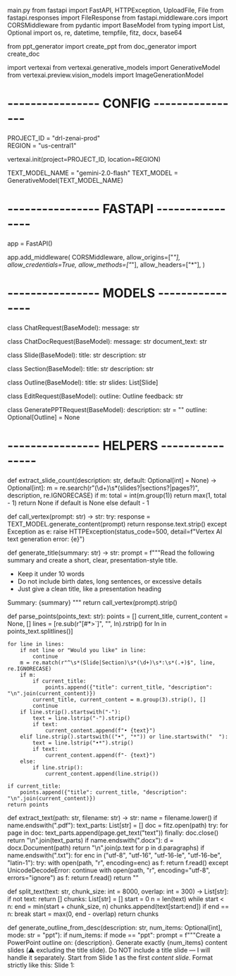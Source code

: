 main.py
from fastapi import FastAPI, HTTPException, UploadFile, File
from fastapi.responses import FileResponse
from fastapi.middleware.cors import CORSMiddleware
from pydantic import BaseModel
from typing import List, Optional
import os, re, datetime, tempfile, fitz, docx, base64

from ppt_generator import create_ppt
from doc_generator import create_doc

import vertexai
from vertexai.generative_models import GenerativeModel
from vertexai.preview.vision_models import ImageGenerationModel

# ---------------- CONFIG ----------------
PROJECT_ID = "drl-zenai-prod"  
REGION = "us-central1"

vertexai.init(project=PROJECT_ID, location=REGION)

TEXT_MODEL_NAME = "gemini-2.0-flash"
TEXT_MODEL = GenerativeModel(TEXT_MODEL_NAME)



# ---------------- FASTAPI ----------------
app = FastAPI()

app.add_middleware(
    CORSMiddleware,
    allow_origins=["*"],
    allow_credentials=True,
    allow_methods=["*"],
    allow_headers=["*"],
)

# ---------------- MODELS ----------------
class ChatRequest(BaseModel):
    message: str

class ChatDocRequest(BaseModel):
    message: str
    document_text: str

class Slide(BaseModel):
    title: str
    description: str

class Section(BaseModel):
    title: str
    description: str

class Outline(BaseModel):
    title: str
    slides: List[Slide]


class EditRequest(BaseModel):
    outline: Outline
    feedback: str



class GeneratePPTRequest(BaseModel):
    description: str = ""
    outline: Optional[Outline] = None




# ---------------- HELPERS ----------------
def extract_slide_count(description: str, default: Optional[int] = None) -> Optional[int]:
    m = re.search(r"(\d+)\s*(slides?|sections?|pages?)", description, re.IGNORECASE)
    if m:
        total = int(m.group(1))
        return max(1, total - 1)
    return None if default is None else default - 1

def call_vertex(prompt: str) -> str:
    try:
        response = TEXT_MODEL.generate_content(prompt)
        return response.text.strip()
    except Exception as e:
        raise HTTPException(status_code=500, detail=f"Vertex AI text generation error: {e}")

def generate_title(summary: str) -> str:
    prompt = f"""Read the following summary and create a short, clear, presentation-style title.
- Keep it under 10 words
- Do not include birth dates, long sentences, or excessive details
- Just give a clean title, like a presentation heading

Summary:
{summary}
"""
    return call_vertex(prompt).strip()

def parse_points(points_text: str):
    points = []
    current_title, current_content = None, []
    lines = [re.sub(r"[#*>`]", "", ln).rstrip() for ln in points_text.splitlines()]

    for line in lines:
        if not line or "Would you like" in line:
            continue
        m = re.match(r"^\s*(Slide|Section)\s*(\d+)\s*:\s*(.+)$", line, re.IGNORECASE)
        if m:
            if current_title:
                points.append({"title": current_title, "description": "\n".join(current_content)})
            current_title, current_content = m.group(3).strip(), []
            continue
        if line.strip().startswith("-"):
            text = line.lstrip("-").strip()
            if text:
                current_content.append(f"• {text}")
        elif line.strip().startswith(("•", "*")) or line.startswith("  "):
            text = line.lstrip("•*").strip()
            if text:
                current_content.append(f"- {text}")
        else:
            if line.strip():
                current_content.append(line.strip())

    if current_title:
        points.append({"title": current_title, "description": "\n".join(current_content)})
    return points

def extract_text(path: str, filename: str) -> str:
    name = filename.lower()
    if name.endswith(".pdf"):
        text_parts: List[str] = []
        doc = fitz.open(path)
        try:
            for page in doc:
                text_parts.append(page.get_text("text"))
        finally:
            doc.close()
        return "\n".join(text_parts)
    if name.endswith(".docx"):
        d = docx.Document(path)
        return "\n".join(p.text for p in d.paragraphs)
    if name.endswith(".txt"):
        for enc in ("utf-8", "utf-16", "utf-16-le", "utf-16-be", "latin-1"):
            try:
                with open(path, "r", encoding=enc) as f:
                    return f.read()
            except UnicodeDecodeError:
                continue
        with open(path, "r", encoding="utf-8", errors="ignore") as f:
            return f.read()
    return ""

def split_text(text: str, chunk_size: int = 8000, overlap: int = 300) -> List[str]:
    if not text:
        return []
    chunks: List[str] = []
    start = 0
    n = len(text)
    while start < n:
        end = min(start + chunk_size, n)
        chunks.append(text[start:end])
        if end == n:
            break
        start = max(0, end - overlap)
    return chunks

def generate_outline_from_desc(description: str, num_items: Optional[int], mode: str = "ppt"):
    if num_items:
        if mode == "ppt":
            prompt = f"""Create a PowerPoint outline on: {description}.
Generate exactly {num_items} content slides (⚠️ excluding the title slide).
Do NOT include a title slide — I will handle it separately.
Start from Slide 1 as the first *content slide*.
Format strictly like this:
Slide 1: <Title>
- Bullet
- Bullet
- Bullet
"""
        else:
            prompt = f"""Create a detailed Document outline on: {description}.
Generate exactly {num_items} sections (treat each section as roughly one page).
Each section should have:
- A section title
- 2–3 descriptive paragraphs (5–7 sentences each).
Do NOT use bullet points.
Format strictly like this:
Section 1: <Title>
<Paragraph 1>
<Paragraph 2>
<Paragraph 3>
"""
    else:
        if mode == "ppt":
            prompt = f"""Create a PowerPoint outline on: {description}.
Decide the most appropriate number of content slides (⚠️ excluding the title slide).
Each slide should have a short title and 3–4 bullet points.
The short title should be a single line not a double line
Do NOT include a title slide — I will handle it separately.
Format strictly like this:
Slide 1: <Title>
- Bullet
- Bullet
- Bullet
"""
        else:
            prompt = f"""Create a detailed Document outline on: {description}.
Decide the most appropriate number of sections (treat each section as roughly one page).
Each section should have:
- A section title
- 2–3 descriptive paragraphs (5–7 sentences each).
Do NOT use bullet points.
Format strictly like this:
Section 1: <Title>
<Paragraphs...>
"""
    points_text = call_vertex(prompt)
    return parse_points(points_text)

def summarize_long_text(full_text: str) -> str:
    chunks = split_text(full_text)
    if len(chunks) <= 1:
        return call_vertex(f"Summarize the following text in detail:\n\n{full_text}")
    partial_summaries = []
    for idx, ch in enumerate(chunks, start=1):
        mapped = call_vertex(f"Summarize this part of a longer document:\n\n{ch}")
        partial_summaries.append(f"Chunk {idx}:\n{mapped.strip()}")
    combined = "\n\n".join(partial_summaries)
    return call_vertex(f"Combine these summaries into one clean, well-structured summary:\n\n{combined}")

def sanitize_filename(name: str) -> str:
    return re.sub(r'[^A-Za-z0-9_.-]', '_', name)

def clean_title(title: str) -> str:
    return re.sub(r"\s*\(.*?\)", "", title).strip()

def save_temp_image(image_bytes, idx, title):
    output_dir = os.path.join(os.path.dirname(__file__), "generated_files", "images")
    os.makedirs(output_dir, exist_ok=True)
    safe_title = re.sub(r'[^A-Za-z0-9_.-]', '_', title)[:30]
    filename = f"{safe_title}_{idx}.png"
    filepath = os.path.join(output_dir, filename)
    with open(filepath, "wb") as f:
        f.write(image_bytes)
    return filepath

def should_generate_image(title: str, description: str) -> bool:
    """
    Decide if a slide/section really needs an image.
    Images should only be generated when a visual will
    add significant clarity (e.g., charts, diagrams, processes, comparisons).
    Avoid images for generic intro, text-heavy, or conclusion slides.
    """
    prompt = f"""
    You are deciding if an image is TRULY necessary for a presentation slide.

    Title: {title}
    Content: {description}

    Rules:
    - Say "YES" ONLY if a clear visual, diagram, chart, or illustration
      would help explain this content.
    - Say "NO" for general text slides, introductions, conclusions,
      or content that does not need a visual.
    - Avoid making every slide have an image.

    Answer strictly with YES or NO.
    """

    try:
        decision = call_vertex(prompt).strip().upper()
        return decision.startswith("Y")
    except:
        return False





# ---------------- ROUTES ----------------
@app.post("/chat")
def chat(req: ChatRequest):
    reply = call_vertex(req.message)
    return {"response": reply}

@app.post("/upload/")
async def upload(file: UploadFile = File(...)):
    with tempfile.NamedTemporaryFile(delete=False) as tmp:
        tmp.write(await file.read())
        tmp_path = tmp.name
    try:
        text = extract_text(tmp_path, file.filename)
    finally:
        try: os.remove(tmp_path)
        except Exception: pass
    if not text or not text.strip():
        raise HTTPException(status_code=400, detail="Unsupported, empty, or unreadable file content.")
    try:
        summary = summarize_long_text(text)
        title = generate_title(summary) or os.path.splitext(file.filename)[0]
        return {
            "filename": file.filename,
            "chars": len(text),
            "chunks": len(split_text(text)),
            "title": title,
            "summary": summary,
        }
    except Exception as e:
        raise HTTPException(status_code=502, detail=f"Summarization failed: {e}")

@app.post("/generate-ppt-outline")
def generate_ppt_outline(request: GeneratePPTRequest):
    title = generate_title(request.description)
    num_content_slides = extract_slide_count(request.description, default=None)
    points = generate_outline_from_desc(request.description, num_content_slides, mode="ppt")
    return {"title": title, "slides": points}

@app.post("/generate-ppt")
def generate_ppt(req: GeneratePPTRequest):
    if req.outline:
        title = clean_title(req.outline.title) or "Presentation"
        points = [{"title": clean_title(s.title), "description": s.description} for s in req.outline.slides]
    else:
        title = clean_title(generate_title(req.description))
        num_content_slides = extract_slide_count(req.description, default=None)
        points = generate_outline_from_desc(req.description, num_content_slides, mode="ppt")


    output_dir = os.path.join(os.path.dirname(__file__), "generated_files")
    os.makedirs(output_dir, exist_ok=True)
    filename = os.path.join(output_dir, f"{sanitize_filename(title)}.pptx")

    create_ppt(title, points, filename=filename)

    return FileResponse(filename,
        media_type="application/vnd.openxmlformats-officedocument.presentationml.presentation",
        filename=os.path.basename(filename)
    )





@app.post("/chat-doc")
def chat_with_doc(req: ChatDocRequest):
    prompt = f"""
    You are an assistant answering based only on the provided document.
    Document:
    {req.document_text}

    Question:
    {req.message}

    Answer clearly and concisely using only the document content.
    """
    try:
        reply = call_vertex(prompt)
        return {"response": reply}
    except Exception as e:
        raise HTTPException(status_code=500, detail=f"Chat-with-doc failed: {e}")



@app.get("/health")
def health():
    return {"status": "ok", "text_model": TEXT_MODEL_NAME}

@app.post("/edit-ppt-outline")
def edit_ppt_outline(req: EditRequest):
    outline_text = "\n".join(
        [f"Slide {i+1}: {s.title}\n{s.description}" for i, s in enumerate(req.outline.slides)]
    )
    prompt = f"""
    You are an assistant improving a PowerPoint outline.

    Current Outline:
    Title: {req.outline.title}
    {outline_text}

    Feedback:
    {req.feedback}

    Task:
    - Apply the feedback to refine/improve the outline.
    - Return the updated outline with the same format:
      Slide 1: <Title>
      - Bullet
      - Bullet
    - Do NOT add a title slide (I will handle it).
    """
    try:
        updated_points = parse_points(call_vertex(prompt))
        return {"title": req.outline.title, "slides": updated_points}
    except Exception as e:
        raise HTTPException(status_code=500, detail=f"PPT outline editing failed: {e}")



app.py
import copy
import requests
import streamlit as st

BACKEND_URL = "http://127.0.0.1:8000"  

st.set_page_config(page_title="AI Productivity Suite", layout="wide")
st.title("Chatbot")

# ---------------- Helpers ----------------
def extract_filename_from_cd(resp):
    cd = resp.headers.get("content-disposition", "")
    if "filename=" in cd:
        return cd.split("filename=")[-1].strip().strip('"')
    return None

def render_outline_preview(outline_data, mode="ppt"):
    if not outline_data:
        st.info("No outline available.")
        return False

    title = outline_data.get("title", "Untitled")
    items = outline_data.get("slides", []) if mode == "ppt" else outline_data.get("sections", [])
    st.subheader(f"📝 Preview Outline: {title}")

    for idx, item in enumerate(items, start=1):
        item_title = item.get("title", f"{'Slide' if mode=='ppt' else 'Section'} {idx}")
        item_desc = item.get("description", "")
        with st.expander(f"{'Slide' if mode=='ppt' else 'Section'} {idx}: {item_title}", expanded=False):
            st.markdown(item_desc.replace("\n", "\n\n"))
    return len(items) > 0


# ---------------- STATE ----------------
defaults = {
    "messages": [],
    "outline_chat": None,
    "outline_mode": None,  # "ppt" or "doc"
    "generated_files": [],
    "summary_text": None,
    "summary_title": None,
    "doc_chat_history": [],
    "outline_from_summary": None,
    "generated_images": [],  # store past generated images
}
for key, val in defaults.items():
    if key not in st.session_state:
        st.session_state[key] = val


# ---------------- CHAT HISTORY ----------------
for role, content in st.session_state.messages:
    with st.chat_message(role):
        st.markdown(content)

# ---------------- Past Generated Files ----------------
for i, file_info in enumerate(st.session_state.generated_files):
    with st.chat_message("assistant"):
        if file_info["type"] == "ppt":
            st.markdown("✅ PPT generated earlier! Download below:")
            st.download_button(
                "⬇️ Download PPT",
                data=file_info["content"] if file_info["content"] else b"",
                file_name=file_info["filename"],
                mime="application/vnd.openxmlformats-officedocument.presentationml.presentation",
                key=f"past_download_ppt_{i}"
            )
        elif file_info["type"] == "doc":
            st.markdown("✅ Document generated earlier! Download below:")
            st.download_button(
                "⬇️ Download Document",
                data=file_info["content"] if file_info["content"] else b"",
                file_name=file_info["filename"],
                mime="application/vnd.openxmlformats-officedocument.wordprocessingml.document",
                key=f"past_download_doc_{i}"
            )

# ---------------- Past Generated Images ----------------
for i, img_info in enumerate(st.session_state.generated_images):
    with st.chat_message("assistant"):
        st.markdown("🖼️ Image generated earlier:")
        st.image(img_info["content"], caption=img_info["filename"], use_container_width=True)
        st.download_button(
            "⬇️ Download Image",
            data=img_info["content"],
            file_name=img_info["filename"],
            mime="image/png",
            key=f"past_download_img_{i}"
        )

# ---------------- GENERAL CHAT ----------------
if prompt := st.chat_input("Type a message, ask for a PPT or DOC..."):
    st.session_state.messages.append(("user", prompt))
    text = prompt.lower()

    try:
        if "ppt" in text or "presentation" in text or "slides" in text:
            with st.spinner("Generating PPT outline..."):
                resp = requests.post(f"{BACKEND_URL}/generate-ppt-outline", json={"description": prompt}, timeout=120)
                if resp.status_code == 200:
                    st.session_state.outline_chat = resp.json()
                    st.session_state.outline_mode = "ppt"
                    st.session_state.messages.append(("assistant", "✅ PPT outline generated! Preview below."))
                else:
                    st.session_state.messages.append(("assistant", f"❌ PPT outline failed: {resp.text}"))

        elif "doc" in text or "document" in text or "report" in text or "pages" in text or "sections" in text:
            with st.spinner("Generating DOC outline..."):
                resp = requests.post(f"{BACKEND_URL}/generate-doc-outline", json={"description": prompt}, timeout=120)
                if resp.status_code == 200:
                    st.session_state.outline_chat = resp.json()
                    st.session_state.outline_mode = "doc"
                    st.session_state.messages.append(("assistant", "✅ DOC outline generated! Preview below."))
                else:
                    st.session_state.messages.append(("assistant", f"❌ DOC outline failed: {resp.text}"))

        elif "image" in text or "picture" in text or "photo" in text:
            with st.spinner("Generating Image..."):
                resp = requests.post(f"{BACKEND_URL}/generate-image", json={"prompt": prompt}, timeout=180)
                if resp.status_code == 200:
                    img_bytes = resp.content
                    filename = extract_filename_from_cd(resp) or f"image_{len(st.session_state.generated_images)+1}.png"

                    # Store image
                    st.session_state.generated_images.append({
                        "filename": filename,
                        "content": img_bytes,
                    })

                    # Show image directly
                    st.image(img_bytes, caption=filename, use_container_width=True)

                    # Download button
                    st.download_button(
                        "⬇️ Download Image",
                        data=img_bytes,
                        file_name=filename,
                        mime="image/png",
                        key=f"download_img_{filename}"
                    )

                    st.session_state.messages.append(("assistant", "✅ Image generated!"))
                else:
                    st.session_state.messages.append(("assistant", f"❌ Image generation failed: {resp.text}"))

        else:
            resp = requests.post(f"{BACKEND_URL}/chat", json={"message": prompt}, timeout=60)
            bot_reply = resp.json().get("response", "⚠️ Error")
            st.session_state.messages.append(("assistant", bot_reply))

    except Exception as e:
        st.session_state.messages.append(("assistant", f"⚠️ Backend error: {e}"))

    st.rerun()

# ---------------- OUTLINE PREVIEW + ACTIONS ----------------
if st.session_state.outline_chat:
    mode = st.session_state.outline_mode
    outline = st.session_state.outline_chat

    render_outline_preview(outline, mode=mode)

    new_title = st.text_input("📌 Edit Title", value=outline.get("title", "Untitled"), key=f"title_{mode}")
    feedback_box = st.text_area("✏️ Feedback for outline (optional):", value="", key=f"feedback_chat_{mode}")
    col1, col2 = st.columns(2)

    with col1:
        if st.button("🔄 Apply Feedback"):
            with st.spinner("Updating outline..."):
                try:
                    edit_payload = {"outline": outline, "feedback": feedback_box}
                    endpoint = f"{BACKEND_URL}/edit-ppt-outline" if mode == "ppt" else f"{BACKEND_URL}/edit-doc-outline"
                    resp = requests.post(endpoint, json=edit_payload, timeout=120)
                    if resp.status_code == 200:
                        updated_outline = resp.json()
                        updated_outline["title"] = new_title.strip() if new_title else updated_outline["title"]
                        st.session_state.outline_chat = updated_outline
                        st.success("✅ Outline updated!")
                        st.rerun()
                    else:
                        st.error(f"❌ Edit failed: {resp.status_code} — {resp.text}")
                except Exception as e:
                    st.error(f"❌ Edit error: {e}")

    with col2:
        if st.button(f"✅ Generate {mode.upper()}"):
            with st.spinner(f"Generating {mode.upper()}..."):
                try:
                    outline_to_send = copy.deepcopy(outline)
                    outline_to_send["title"] = new_title.strip() if new_title else outline_to_send["title"]

                    endpoint = f"{BACKEND_URL}/generate-ppt" if mode == "ppt" else f"{BACKEND_URL}/generate-doc"
                    resp = requests.post(endpoint, json={"outline": outline_to_send}, timeout=180)
                    if resp.status_code == 200:
                        filename = extract_filename_from_cd(resp) or (
                            "presentation.pptx" if mode == "ppt" else "document.docx"
                        )

                        st.success(f"✅ {mode.upper()} generated successfully!")
                        st.download_button(
                            f"⬇️ Download {mode.upper()}",
                            data=resp.content if resp.content else b"",
                            file_name=filename,
                            mime="application/vnd.openxmlformats-officedocument.presentationml.presentation"
                                 if mode == "ppt"
                                 else "application/vnd.openxmlformats-officedocument.wordprocessingml.document",
                            key=f"download_{mode}_{filename}"
                        )

                        st.session_state.generated_files.append({
                            "type": mode,
                            "filename": filename,
                            "content": resp.content,
                        })

                        st.session_state.outline_chat = None
                    else:
                        st.error(f"❌ Generation failed: {resp.status_code} — {resp.text}")
                except Exception as e:
                    st.error(f"❌ Generation error: {e}")


# ---------------- DOC UPLOAD SECTION ----------------
uploaded_file = st.file_uploader("📂 Upload a document", type=["pdf", "docx", "txt", "md"])

if uploaded_file is not None:
    with st.spinner("Processing uploaded file..."):
        files = {"file": (uploaded_file.name, uploaded_file.getvalue(), uploaded_file.type or "application/octet-stream")}
        try:
            res = requests.post(f"{BACKEND_URL}/upload/", files=files, timeout=180)
        except Exception as e:
            st.error(f"❌ Summarizer backend error: {e}")
            res = None

    if res and res.status_code == 200:
        data = res.json()
        st.session_state.summary_text = data.get("summary", "")
        st.session_state.summary_title = data.get("title", "Summary")
        st.success(f"✅ Document uploaded! Suggested Title: **{st.session_state.summary_title}**. You can now chat with it.")


# ---------------- CHAT WITH DOCUMENT ----------------
if st.session_state.summary_text:
    st.markdown("💬 **Chat with your uploaded document**")

    for role, content in st.session_state.doc_chat_history:
        with st.chat_message(role):
            st.markdown(content)

    if doc_prompt := st.chat_input("Ask a question about the uploaded document..."):
        st.session_state.doc_chat_history.append(("user", doc_prompt))
        text = doc_prompt.lower()

        try:
            if "ppt" in text or "presentation" in text or "slides" in text:
                with st.spinner("Generating PPT outline from document..."):
                    resp = requests.post(
                        f"{BACKEND_URL}/generate-ppt-outline",
                        json={"description": st.session_state.summary_text + "\n\n" + doc_prompt},
                        timeout=180,
                    )
                    if resp.status_code == 200:
                        outline_data = resp.json()
                        outline_data["title"] = st.session_state.summary_title
                        st.session_state.outline_from_summary = outline_data
                        st.session_state.outline_mode = "ppt"
                        st.session_state.doc_chat_history.append(("assistant", "✅ Generated PPT outline from document. Preview below."))
                    else:
                        st.session_state.doc_chat_history.append(("assistant", f"❌ PPT outline failed: {resp.text}"))

            elif "doc" in text or "document" in text or "report" in text or "pages" in text or "sections" in text:
                with st.spinner("Generating DOC outline from document..."):
                    resp = requests.post(
                        f"{BACKEND_URL}/generate-doc-outline",
                        json={"description": st.session_state.summary_text + "\n\n" + doc_prompt},
                        timeout=180,
                    )
                    if resp.status_code == 200:
                        outline_data = resp.json()
                        outline_data["title"] = st.session_state.summary_title
                        st.session_state.outline_from_summary = outline_data
                        st.session_state.outline_mode = "doc"
                        st.session_state.doc_chat_history.append(("assistant", "✅ Generated DOC outline from document. Preview below."))
                    else:
                        st.session_state.doc_chat_history.append(("assistant", f"❌ DOC outline failed: {resp.text}"))

            else:
                resp = requests.post(
                    f"{BACKEND_URL}/chat-doc",
                    json={"message": doc_prompt, "document_text": st.session_state.summary_text},
                    timeout=120,
                )
                if resp.status_code == 200:
                    answer = resp.json().get("response", "⚠️ No answer")
                else:
                    answer = f"❌ Error: {resp.status_code} — {resp.text}"
                st.session_state.doc_chat_history.append(("assistant", answer))

        except Exception as e:
            st.session_state.doc_chat_history.append(("assistant", f"⚠️ Backend error: {e}"))

        st.rerun()


# ---------------- OUTLINE FROM UPLOAD ----------------
if st.session_state.outline_from_summary:
    mode = st.session_state.outline_mode
    outline_preview = st.session_state.outline_from_summary

    render_outline_preview(outline_preview, mode=mode)

    new_title_upload = st.text_input("📌 Edit Title (Upload Flow)", value=outline_preview.get("title", "Untitled"), key=f"title_upload_{mode}")
    feedback_box = st.text_area("✏️ Feedback for outline (optional):", value="", key=f"feedback_upload_{mode}")
    col1, col2 = st.columns(2)

    with col1:
        if st.button("🔄 Apply Feedback (Upload Flow)"):
            with st.spinner("Applying feedback..."):
                edit_payload = {"outline": outline_preview, "feedback": feedback_box}
                endpoint = f"{BACKEND_URL}/edit-ppt-outline" if mode == "ppt" else f"{BACKEND_URL}/edit-doc-outline"
                edit_resp = requests.post(endpoint, json=edit_payload, timeout=120)
                if edit_resp.status_code == 200:
                    updated_outline = edit_resp.json()
                    updated_outline["title"] = new_title_upload.strip() if new_title_upload else updated_outline["title"]
                    st.session_state.outline_from_summary = updated_outline
                    st.success("✅ Outline updated")
                else:
                    st.error(f"❌ Edit failed: {edit_resp.status_code} — {edit_resp.text}")

    with col2:
        if st.button(f"✅ Generate {mode.upper()} (Upload Flow)"):
            with st.spinner(f"Generating {mode.upper()}..."):
                outline_to_send = copy.deepcopy(outline_preview)
                outline_to_send["title"] = new_title_upload.strip() if new_title_upload else outline_to_send["title"]

                endpoint = f"{BACKEND_URL}/generate-ppt" if mode == "ppt" else f"{BACKEND_URL}/generate-doc"
                file_resp = requests.post(endpoint, json={"outline": outline_to_send}, timeout=180)
                if file_resp.status_code == 200:
                    filename = extract_filename_from_cd(file_resp) or (
                        "presentation.pptx" if mode == "ppt" else "document.docx"
                    )

                    st.success(f"✅ {mode.upper()} generated successfully!")
                    st.download_button(
                        f"⬇️ Download {mode.upper()}",
                        data=file_resp.content if file_resp.content else b"",
                        file_name=filename,
                        mime="application/vnd.openxmlformats-officedocument.presentationml.presentation"
                             if mode == "ppt"
                             else "application/vnd.openxmlformats-officedocument.wordprocessingml.document",
                        key=f"download_upload_{mode}_{filename}"
                    )

                    st.session_state.generated_files.append({
                        "type": mode,
                        "filename": filename,
                        "content": file_resp.content,
                    })
                else:
                    st.error(f"❌ Generation failed: {file_resp.status_code} — {file_resp.text}")













